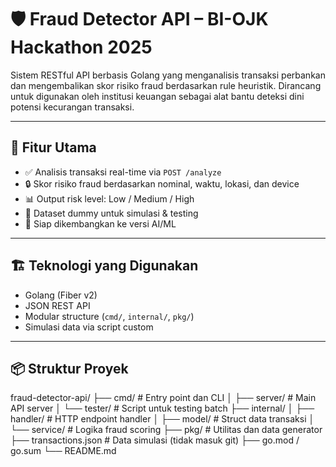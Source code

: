 # 🛡️ Fraud Detector API – BI-OJK Hackathon 2025

Sistem RESTful API berbasis Golang yang menganalisis transaksi perbankan dan mengembalikan skor risiko fraud berdasarkan rule heuristik. Dirancang untuk digunakan oleh institusi keuangan sebagai alat bantu deteksi dini potensi kecurangan transaksi.

---

## 🚀 Fitur Utama

- ✅ Analisis transaksi real-time via `POST /analyze`
- 🔒 Skor risiko fraud berdasarkan nominal, waktu, lokasi, dan device
- 📊 Output risk level: Low / Medium / High
- 🧪 Dataset dummy untuk simulasi & testing
- 🧠 Siap dikembangkan ke versi AI/ML

---

## 🏗️ Teknologi yang Digunakan

- Golang (Fiber v2)
- JSON REST API
- Modular structure (`cmd/`, `internal/`, `pkg/`)
- Simulasi data via script custom

---

## 📦 Struktur Proyek

fraud-detector-api/
├── cmd/ # Entry point dan CLI
│ ├── server/ # Main API server
│ └── tester/ # Script untuk testing batch
├── internal/
│ ├── handler/ # HTTP endpoint handler
│ ├── model/ # Struct data transaksi
│ └── service/ # Logika fraud scoring
├── pkg/ # Utilitas dan data generator
├── transactions.json # Data simulasi (tidak masuk git)
├── go.mod / go.sum
└── README.md

